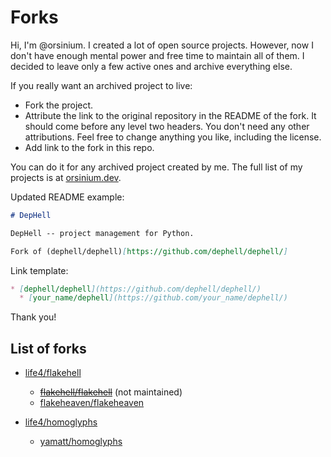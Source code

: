 # Forks

Hi, I'm @orsinium. I created a lot of open source projects. However, now I don't have enough mental power and free time to maintain all of them. I decided to leave only a few active ones and archive everything else.

If you really want an archived project to live:

* Fork the project.
* Attribute the link to the original repository in the README of the fork. It should come before any level two headers. You don't need any other attributions. Feel free to change anything you like, including the license.
* Add link to the fork in this repo.

You can do it for any archived project created by me. The full list of my projects is at [orsinium.dev](https://orsinium.dev/projects.html).

Updated README example:

```markdown
# DepHell

DepHell -- project management for Python.

Fork of (dephell/dephell)[https://github.com/dephell/dephell/]
```

Link template:

```markdown
* [dephell/dephell](https://github.com/dephell/dephell/)
  * [your_name/dephell](https://github.com/your_name/dephell/)
```

Thank you!

## List of forks

* [life4/flakehell](https://github.com/life4/flakehell)
  * ~~[flakehell/flakehell](https://github.com/flakehell/flakehell)~~ (not maintained)
  * [flakeheaven/flakeheaven](https://github.com/flakeheaven/flakeheaven)

* [life4/homoglyphs](https://github.com/life4/homoglyphs)
  * [yamatt/homoglyphs](https://github.com/yamatt/homoglyphs)
